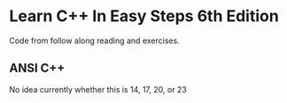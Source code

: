 # Learn C++ In Easy Steps 6th Edition
Code from follow along reading and exercises.

## ANSI C++
No idea currently whether this is 14, 17, 20, or 23 
